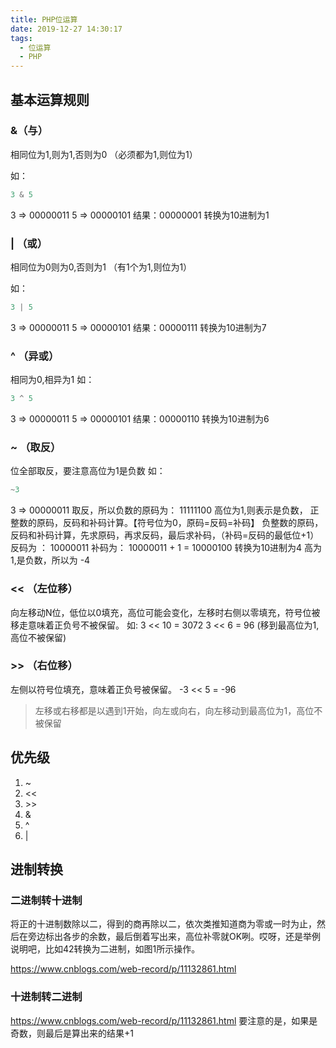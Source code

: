 ```yaml
---
title: PHP位运算
date: 2019-12-27 14:30:17
tags:
  - 位运算
  - PHP
---
```


## 基本运算规则

### &（与）
相同位为1,则为1,否则为0 （必须都为1,则位为1）

如：
```php
3 & 5
```
3 => 00000011
5 => 00000101
结果：00000001 转换为10进制为1

### | （或）
相同位为0则为0,否则为1 （有1个为1,则位为1）

如：
```php
3 | 5
```
3 => 00000011
5 => 00000101
结果：00000111 转换为10进制为7

### ^ （异或）
相同为0,相异为1
如：
```php
3 ^ 5
```
3 => 00000011
5 => 00000101
结果：00000110 转换为10进制为6

### ~ （取反）
位全部取反，要注意高位为1是负数
如：
```php
~3
```
3 => 00000011
取反，所以负数的原码为：
11111100 
高位为1,则表示是负数，
正整数的原码，反码和补码计算。【符号位为0，原码=反码=补码】
负整数的原码，反码和补码计算，先求原码，再求反码，最后求补码，（补码=反码的最低位+1）
反码为 ：
10000011
补码为：
10000011 + 1 = 10000100 转换为10进制为4
高为1,是负数，所以为 -4

### << （左位移）
向左移动N位，低位以0填充，高位可能会变化，左移时右侧以零填充，符号位被移走意味着正负号不被保留。
如:
3 << 10 = 3072
3 << 6 = 96 (移到最高位为1,高位不被保留)


### >> （右位移）
左侧以符号位填充，意味着正负号被保留。
-3 << 5 = -96

> 左移或右移都是以遇到1开始，向左或向右，向左移动到最高位为1，高位不被保留

## 优先级
1. ~ 
2. <<
3. \>>
4.  &
5.  ^
6.  |


## 进制转换

### 二进制转十进制
将正的十进制数除以二，得到的商再除以二，依次类推知道商为零或一时为止，然后在旁边标出各步的余数，最后倒着写出来，高位补零就OK咧。哎呀，还是举例说明吧，比如42转换为二进制，如图1所示操作。

https://www.cnblogs.com/web-record/p/11132861.html

### 十进制转二进制

https://www.cnblogs.com/web-record/p/11132861.html
要注意的是，如果是奇数，则最后是算出来的结果+1
